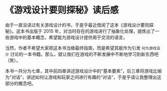 # 《游戏设计要则探秘》读后感

由于一直没读过有关游戏设计的书，于是乎最近借阅了这本《游戏设计要则探秘》。这本书出版于 2015 年，对当时存在的游戏进行了抽象化处理，提炼出了一些游戏中的基本概念，希望能为游戏设计提供用于交流的语言。

当然，作者不希望大家把这本书当做最终指南，而是希望其能作为引发 `何为游戏设计` 讨论的一本书籍。那么，就让我们在游戏的不断发展中不断地学习到新东西吧（笑）。

本书一共分为七章，其中前四章讲述游戏设计中的“基本要素”，后三章将游戏比喻为“对话”，讲述如何让游戏和玩家之间进行有趣的“对话”，于是乎请让我整理出这部分的概念吧。